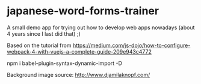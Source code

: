 # japanese-word-forms-trainer
A small demo app for trying out how to develop web apps nowadays (about 4 years since I last did that) ;)


Based on the tutorial from https://medium.com/js-dojo/how-to-configure-webpack-4-with-vuejs-a-complete-guide-209e943c4772

npm i babel-plugin-syntax-dynamic-import -D

Background image source: http://www.djamilaknopf.com/

